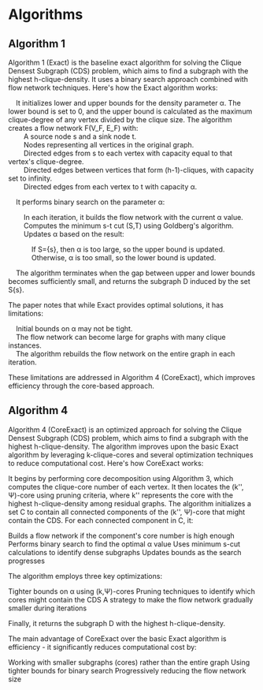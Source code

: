 # Algorithms
## Algorithm 1

Algorithm 1 (Exact) is the baseline exact algorithm for solving the Clique Densest Subgraph (CDS) problem, which aims to find a subgraph with the highest h-clique-density. It uses a binary search approach combined with flow network techniques.
Here's how the Exact algorithm works:

&nbsp;&nbsp;&nbsp;&nbsp;It initializes lower and upper bounds for the density parameter α. The lower bound is set to 0, and the upper bound is calculated as the maximum clique-degree of any vertex divided by the clique size.
The algorithm creates a flow network F(V_F, E_F) with:  
&nbsp;&nbsp;&nbsp;&nbsp;&nbsp;&nbsp;&nbsp;&nbsp;A source node s and a sink node t.  
&nbsp;&nbsp;&nbsp;&nbsp;&nbsp;&nbsp;&nbsp;&nbsp;Nodes representing all vertices in the original graph.  
&nbsp;&nbsp;&nbsp;&nbsp;&nbsp;&nbsp;&nbsp;&nbsp;Directed edges from s to each vertex with capacity equal to that vertex's clique-degree.  
&nbsp;&nbsp;&nbsp;&nbsp;&nbsp;&nbsp;&nbsp;&nbsp;Directed edges between vertices that form (h-1)-cliques, with capacity set to infinity.  
&nbsp;&nbsp;&nbsp;&nbsp;&nbsp;&nbsp;&nbsp;&nbsp;Directed edges from each vertex to t with capacity α.  


&nbsp;&nbsp;&nbsp;&nbsp;It performs binary search on the parameter α:

&nbsp;&nbsp;&nbsp;&nbsp;&nbsp;&nbsp;&nbsp;&nbsp;In each iteration, it builds the flow network with the current α value.  
&nbsp;&nbsp;&nbsp;&nbsp;&nbsp;&nbsp;&nbsp;&nbsp;Computes the minimum s-t cut (S,T) using Goldberg's algorithm.  
&nbsp;&nbsp;&nbsp;&nbsp;&nbsp;&nbsp;&nbsp;&nbsp;Updates α based on the result:  

&nbsp;&nbsp;&nbsp;&nbsp;&nbsp;&nbsp;&nbsp;&nbsp;&nbsp;&nbsp;&nbsp;&nbsp;If S={s}, then α is too large, so the upper bound is updated.  
&nbsp;&nbsp;&nbsp;&nbsp;&nbsp;&nbsp;&nbsp;&nbsp;&nbsp;&nbsp;&nbsp;&nbsp;Otherwise, α is too small, so the lower bound is updated.  




&nbsp;&nbsp;&nbsp;&nbsp;The algorithm terminates when the gap between upper and lower bounds becomes sufficiently small, and returns the subgraph D induced by the set S{s}.  

The paper notes that while Exact provides optimal solutions, it has limitations:  

&nbsp;&nbsp;&nbsp;&nbsp;Initial bounds on α may not be tight.  
&nbsp;&nbsp;&nbsp;&nbsp;The flow network can become large for graphs with many clique instances.  
&nbsp;&nbsp;&nbsp;&nbsp;The algorithm rebuilds the flow network on the entire graph in each iteration.  

These limitations are addressed in Algorithm 4 (CoreExact), which improves efficiency through the core-based approach.

## Algorithm 4

Algorithm 4 (CoreExact) is an optimized approach for solving the Clique Densest Subgraph (CDS) problem, which aims to find a subgraph with the highest h-clique-density. The algorithm improves upon the basic Exact algorithm by leveraging k-clique-cores and several optimization techniques to reduce computational cost.
Here's how CoreExact works:

It begins by performing core decomposition using Algorithm 3, which computes the clique-core number of each vertex.
It then locates the (k'', Ψ)-core using pruning criteria, where k'' represents the core with the highest h-clique-density among residual graphs.
The algorithm initializes a set C to contain all connected components of the (k'', Ψ)-core that might contain the CDS.
For each connected component in C, it:

Builds a flow network if the component's core number is high enough
Performs binary search to find the optimal α value
Uses minimum s-cut calculations to identify dense subgraphs
Updates bounds as the search progresses


The algorithm employs three key optimizations:

Tighter bounds on α using (k,Ψ)-cores
Pruning techniques to identify which cores might contain the CDS
A strategy to make the flow network gradually smaller during iterations


Finally, it returns the subgraph D with the highest h-clique-density.

The main advantage of CoreExact over the basic Exact algorithm is efficiency - it significantly reduces computational cost by:

Working with smaller subgraphs (cores) rather than the entire graph
Using tighter bounds for binary search
Progressively reducing the flow network size
